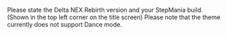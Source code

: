 Please state the Delta NEX Rebirth version and your StepMania build. (Shown in the top left corner on the title screen)
Please note that the theme currently does not support Dance mode.
